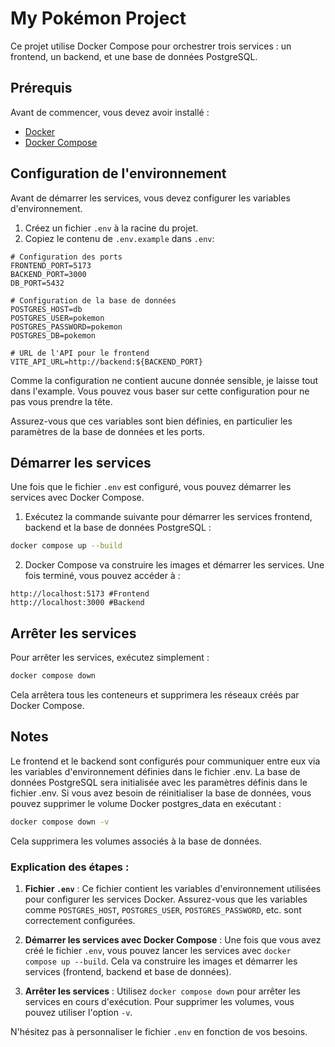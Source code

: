 # My Pokémon Project

Ce projet utilise Docker Compose pour orchestrer trois services : un frontend, un backend, et une base de données PostgreSQL.

## Prérequis

Avant de commencer, vous devez avoir installé :

- [Docker](https://www.docker.com/get-started)
- [Docker Compose](https://docs.docker.com/compose/install/)

## Configuration de l'environnement

Avant de démarrer les services, vous devez configurer les variables d'environnement.

1. Créez un fichier `.env` à la racine du projet.
2. Copiez le contenu de `.env.example` dans `.env`:

```
# Configuration des ports
FRONTEND_PORT=5173
BACKEND_PORT=3000
DB_PORT=5432

# Configuration de la base de données
POSTGRES_HOST=db
POSTGRES_USER=pokemon
POSTGRES_PASSWORD=pokemon
POSTGRES_DB=pokemon

# URL de l'API pour le frontend
VITE_API_URL=http://backend:${BACKEND_PORT}
```

Comme la configuration ne contient aucune donnée sensible, je laisse tout dans l'example. Vous pouvez vous baser sur cette configuration pour ne pas vous prendre la tête. 


Assurez-vous que ces variables sont bien définies, en particulier les paramètres de la base de données et les ports.

## Démarrer les services

Une fois que le fichier `.env` est configuré, vous pouvez démarrer les services avec Docker Compose.

1. Exécutez la commande suivante pour démarrer les services frontend, backend et la base de données PostgreSQL :

```bash
docker compose up --build
```

2. Docker Compose va construire les images et démarrer les services. Une fois terminé, vous pouvez accéder à :
```
http://localhost:5173 #Frontend
http://localhost:3000 #Backend
```

## Arrêter les services
Pour arrêter les services, exécutez simplement :

```bash
docker compose down
```
Cela arrêtera tous les conteneurs et supprimera les réseaux créés par Docker Compose.

## Notes
Le frontend et le backend sont configurés pour communiquer entre eux via les variables d'environnement définies dans le fichier .env.
La base de données PostgreSQL sera initialisée avec les paramètres définis dans le fichier .env.
Si vous avez besoin de réinitialiser la base de données, vous pouvez supprimer le volume Docker postgres_data en exécutant :
```bash
docker compose down -v
```

Cela supprimera les volumes associés à la base de données.


### Explication des étapes :

1. **Fichier `.env`** : Ce fichier contient les variables d'environnement utilisées pour configurer les services Docker. Assurez-vous que les variables comme `POSTGRES_HOST`, `POSTGRES_USER`, `POSTGRES_PASSWORD`, etc. sont correctement configurées.

2. **Démarrer les services avec Docker Compose** : Une fois que vous avez créé le fichier `.env`, vous pouvez lancer les services avec `docker compose up --build`. Cela va construire les images et démarrer les services (frontend, backend et base de données).

3. **Arrêter les services** : Utilisez `docker compose down` pour arrêter les services en cours d'exécution. Pour supprimer les volumes, vous pouvez utiliser l'option `-v`.

N'hésitez pas à personnaliser le fichier `.env` en fonction de vos besoins.


